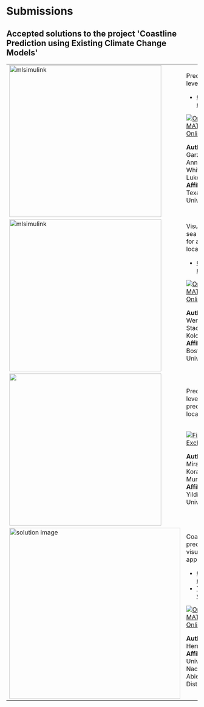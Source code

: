 # Submissions

## Accepted solutions to the project 'Coastline Prediction using Existing Climate Change Models'
<table>
<tr class="odd">
<td>
<img src="https://gist.githubusercontent.com/robertogl/e0115dc303472a9cfd52bbbc8edb7665/raw/ClimateChangeMap.png" alt="mlsimulink" width="400"/>
</td>
<td> 
Predict sea level rise<br>
<ul>
<li><a href="https://github.com/LukeY23/Climate-Change-Map">GitHub repository</a></li>
</ul>

[![Open in MATLAB Online](https://www.mathworks.com/images/responsive/global/open-in-matlab-online.svg)](https://matlab.mathworks.com/open/github/v1?repo=LukeY23/Climate-Change-Map)

**Authors:** Eliseo Garze, Annalaine Whitson, and Luke Yocum</br>
**Affiliation:** Texas A&M University
</td>
</tr>
<tr class="odd">
<td>
<img src="https://gist.githubusercontent.com/robertogl/e0115dc303472a9cfd52bbbc8edb7665/raw/SeaLevelPredictor.png" alt="mlsimulink" width="400"/>
</td>
<td> 
Visualize future sea rise levels for a desidered location<br>
<ul>
<li><a href="https://github.com/skolodz/SeaLevelPredictor">GitHub repository</a></li>
</ul>
  
[![Open in MATLAB Online](https://www.mathworks.com/images/responsive/global/open-in-matlab-online.svg)](https://matlab.mathworks.com/open/github/v1?repo=skolodz/SeaLevelPredictor)

**Authors:** Wenyu Hu and Stacia Kolodziejski</br>
**Affiliation:** Boston University
</td>
</tr>


<tr class="odd">
<td>
<img src="https://gist.githubusercontent.com/robertogl/e0115dc303472a9cfd52bbbc8edb7665/raw/CoastlinePrediction.png" width="400"/>
</td>
<td> 
Predict sea level rise for a predeterrmined location<br><br>

[![File Exchange](https://www.mathworks.com/matlabcentral/images/matlab-file-exchange.svg)](https://www.mathworks.com/matlabcentral/fileexchange/129014-intelligent-control-systems-coastline-prediction)

**Authors:** Berke Miraç and Koray Muradoğlu</br>
**Affiliation:** Yildiz Technical University 
</td>
</tr>
<tr class="odd">
<td width ="500">
<img src="https://gist.githubusercontent.com/robertogl/e0115dc303472a9cfd52bbbc8edb7665/raw/coastlineApp.png" alt="solution image" width="450"/>
</td>
<td width ="500">
Coastline prediction visualization app<br>
<ul>
<li><a href="https://github.com/hpintoGH/CoastlinePrediction/">GitHub repository</a></li>
<li><a href="https://youtu.be/-WUzInq5p_g">YouTube video demo</a></li></ul>

[![Open in MATLAB Online](https://www.mathworks.com/images/responsive/global/open-in-matlab-online.svg)](https://matlab.mathworks.com/open/github/v1?repo=hpintoGH/CoastlinePrediction)

**Author:** Hermes Pinto</br>
**Affiliation:** Universidad Nacional Abierta y a Distancia
</td>
</tr>
</table>



